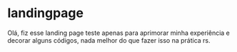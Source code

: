 # landingpage
Olá, fiz esse landing page teste apenas para aprimorar minha experiência e decorar alguns códigos, nada melhor do que fazer isso na prática rs.
